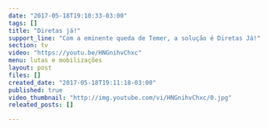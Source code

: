 ```yaml
---
date: "2017-05-18T19:10:33-03:00"
tags: []
title: "Diretas já!"
support_line: "Com a eminente queda de Temer, a solução é Diretas Já!"
section: tv
video: "https://youtu.be/HNGnihvChxc"
menu: lutas e mobilizações
layout: post
files: []
created_date: "2017-05-18T19:11:18-03:00"
published: true
video_thumbnail: "http://img.youtube.com/vi/HNGnihvChxc/0.jpg"
releated_posts: []

---
```

